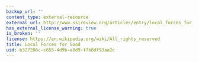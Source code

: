 ```yaml
---
backup_url: ''
content_type: external-resource
external_url: http://www.ssireview.org/articles/entry/local_forces_for_good
has_external_license_warning: true
is_broken: ''
license: https://en.wikipedia.org/wiki/All_rights_reserved
title: Local Forces for Good
uid: b327286c-c655-4d9b-a8d9-f7b8df93aa2c
---
```

